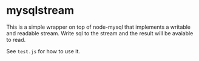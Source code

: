 # mysqlstream

This is a simple wrapper on top of node-mysql that implements
a writable and readable stream. Write sql to the stream and
the result will be avaiable to read.

See `test.js` for how to use it.
